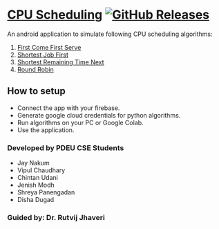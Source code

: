# [CPU Scheduling](https://github.com/JayNakum/OperatingSystemsProject) [![GitHub Releases](https://img.shields.io/github/v/release/JayNakum/OperatingSystemsProject?include_prereleases&label=Download&style=for-the-badge)](https://github.com/JayNakum/OperatingSystemsProject/releases)

An android application to simulate following CPU scheduling algorithms:  
1) [First Come First Serve](./algorithms/FCFS.ipynb)
2) [Shortest Job First](./algorithms/SJF.ipynb)
3) [Shortest Remaining Time Next](./algorithms/SRTF.ipynb)
4) [Round Robin](./algorithms/RR.ipynb)

## How to setup
- Connect the app with your firebase.  
- Generate google cloud credentials for python algorithms.  
- Run algorithms on your PC or Google Colab.  
- Use the application.  

### Developed by PDEU CSE Students
- Jay Nakum
- Vipul Chaudhary
- Chintan Udani
- Jenish Modh
- Shreya Panengadan
- Disha Dugad

### Guided by: Dr. Rutvij Jhaveri
